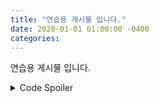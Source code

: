 ```yaml
---
title: "연습용 게시물 입니다."
date: 2020-01-01 01:00:00 -0400
categories:
---
```


연습용 게시물 입니다.

<details>
    <summary>Code Spoiler</summary>
```python
def print_hi():
    print("Hello World")
print_hi()
```
</details>